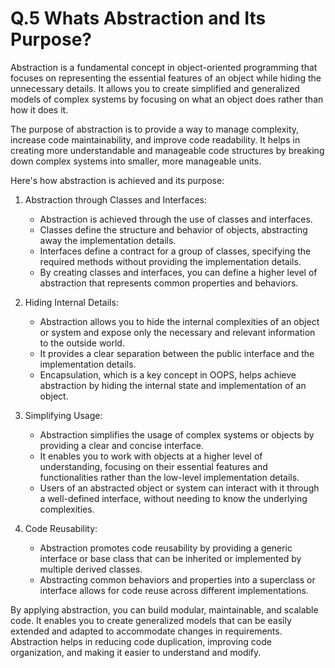 # Q.5 Whats Abstraction and Its Purpose?

Abstraction is a fundamental concept in object-oriented programming that focuses on representing the essential features of an object while hiding the unnecessary details. It allows you to create simplified and generalized models of complex systems by focusing on what an object does rather than how it does it.

The purpose of abstraction is to provide a way to manage complexity, increase code maintainability, and improve code readability. It helps in creating more understandable and manageable code structures by breaking down complex systems into smaller, more manageable units.

Here's how abstraction is achieved and its purpose:

1. Abstraction through Classes and Interfaces:
   - Abstraction is achieved through the use of classes and interfaces.
   - Classes define the structure and behavior of objects, abstracting away the implementation details.
   - Interfaces define a contract for a group of classes, specifying the required methods without providing the implementation details.
   - By creating classes and interfaces, you can define a higher level of abstraction that represents common properties and behaviors.

2. Hiding Internal Details:
   - Abstraction allows you to hide the internal complexities of an object or system and expose only the necessary and relevant information to the outside world.
   - It provides a clear separation between the public interface and the implementation details.
   - Encapsulation, which is a key concept in OOPS, helps achieve abstraction by hiding the internal state and implementation of an object.

3. Simplifying Usage:
   - Abstraction simplifies the usage of complex systems or objects by providing a clear and concise interface.
   - It enables you to work with objects at a higher level of understanding, focusing on their essential features and functionalities rather than the low-level implementation details.
   - Users of an abstracted object or system can interact with it through a well-defined interface, without needing to know the underlying complexities.

4. Code Reusability:
   - Abstraction promotes code reusability by providing a generic interface or base class that can be inherited or implemented by multiple derived classes.
   - Abstracting common behaviors and properties into a superclass or interface allows for code reuse across different implementations.

By applying abstraction, you can build modular, maintainable, and scalable code. It enables you to create generalized models that can be easily extended and adapted to accommodate changes in requirements. Abstraction helps in reducing code duplication, improving code organization, and making it easier to understand and modify.